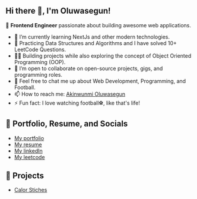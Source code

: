 ## Hi there 👋, I'm Oluwasegun!

🌟 **Frontend Engineer** passionate about building awesome web applications.

<!-- - 🔭 I’m currently working on [](#)   -->
- 🌱 I’m currently learning NextJs and other modern technologies.  
- 📑 Practicing Data Structures and Algorithms and I have solved 10+ LeetCode Questions.  
- 💪🏾 Building projects while also exploring the concept of Object Oriented Programming (OOP).  
- 👯 I’m open to collaborate on open-source projects, gigs, and programming roles.  
- 💬 Feel free to chat me up about Web Development, Programming, and Football.  
- 📫 How to reach me: [Akinwunmi Oluwasegun](mailto:akinwunmiolusegun277@gmail.com)  
- ⚡ Fun fact: I love watching football⚽, like that's life!

## 🔗 Portfolio, Resume, and Socials
- [My portfolio](https://codthathing-dev.vercel.app/)
- [My resume](https://drive.google.com/file/d/12SV-dFkpBNUsGKazXKMdqDXoTBEE3iPU/view?usp=drive_link)
- [My linkedIn](https://www.linkedin.com/in/codthathing/)
- [My leetcode](https://leetcode.com/u/codthathing/)

## 🚀 Projects
- [Calor Stiches](https://calorstiches.vercel.app/)

<!-- ## 📈 Stats
![Your GitHub stats](https://github-readme-stats.vercel.app/api?username=codthathing&show_icons=true) -->